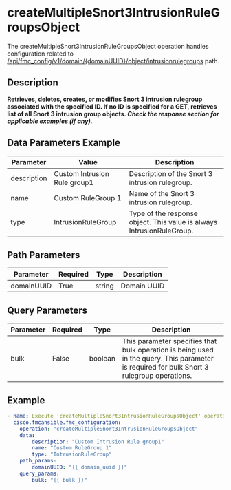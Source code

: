 # createMultipleSnort3IntrusionRuleGroupsObject

The createMultipleSnort3IntrusionRuleGroupsObject operation handles configuration related to [/api/fmc_config/v1/domain/{domainUUID}/object/intrusionrulegroups](/paths//api/fmc_config/v1/domain/{domain_uuid}/object/intrusionrulegroups.md) path.&nbsp;
## Description
**Retrieves, deletes, creates, or modifies Snort 3 intrusion rulegroup associated with the specified ID. If no ID is specified for a GET, retrieves list of all Snort 3 intrusion group objects. _Check the response section for applicable examples (if any)._**

## Data Parameters Example
| Parameter | Value | Description |
| --------- | -------- | -------- |
| description | Custom Intrusion Rule group1 | Description of the Snort 3 intrusion rulegroup. |
| name | Custom RuleGroup 1 | Name of the Snort 3 intrusion rulegroup. |
| type | IntrusionRuleGroup | Type of the response object. This value is always IntrusionRuleGroup. |

## Path Parameters
| Parameter | Required | Type | Description |
| --------- | -------- | ---- | ----------- |
| domainUUID | True | string | Domain UUID |

## Query Parameters
| Parameter | Required | Type | Description |
| --------- | -------- | ---- | ----------- |
| bulk | False | boolean | This parameter specifies that bulk operation is being used in the query. This parameter is required for bulk Snort 3 rulegroup operations. |

## Example
```yaml
- name: Execute 'createMultipleSnort3IntrusionRuleGroupsObject' operation
  cisco.fmcansible.fmc_configuration:
    operation: "createMultipleSnort3IntrusionRuleGroupsObject"
    data:
        description: "Custom Intrusion Rule group1"
        name: "Custom RuleGroup 1"
        type: "IntrusionRuleGroup"
    path_params:
        domainUUID: "{{ domain_uuid }}"
    query_params:
        bulk: "{{ bulk }}"

```
